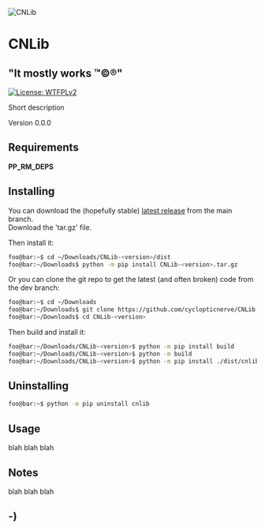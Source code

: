 <!----------------------------------------------------------------------------->
<!-- Project : CNLib                                           /          \  -->
<!-- Filename: README.md                                      |     ()     | -->
<!-- Date    : 03/22/2025                                     |            | -->
<!-- Author  : cyclopticnerve                                 |   \____/   | -->
<!-- License : WTFPLv2                                         \          /  -->
<!----------------------------------------------------------------------------->

![CNLib](readme/cnlib.png)
# CNLib

## "It mostly works ™©®"

[![License: WTFPLv2](https://img.shields.io/badge/License-WTFPL-brightgreen.svg)](http://www.wtfpl.net)

<!-- __RM_SHORT_DESC__ -->
Short description
<!-- __RM_SHORT_DESC__ -->

<!-- __RM_VERSION__ -->
Version 0.0.0
<!-- __RM_VERSION__ -->

<!-- ![alt-text](README/screenshot.png "screenshot") -->

## Requirements
<!-- __RM_DEPS__ -->
__PP_RM_DEPS__
<!-- __RM_DEPS__ -->

## Installing
<!-- __RM_PKG__ -->
You can download the (hopefully stable)
[latest release](https://github.com/cyclopticnerve/CNLib/releases/latest)
from the main branch.<br>
Download the 'tar.gz' file.

Then install it:
```bash
foo@bar:~$ cd ~/Downloads/CNLib-<version>/dist
foo@bar:~/Downloads$ python -m pip install CNLib-<version>.tar.gz
```
Or you can clone the git repo to get the latest (and often broken) code from the 
dev branch:
```bash
foo@bar:~$ cd ~/Downloads
foo@bar:~/Downloads$ git clone https://github.com/cyclopticnerve/CNLib
foo@bar:~/Downloads$ cd CNLib-<version>
```
Then build and install it:
```bash
foo@bar:~/Downloads/CNLib-<version>$ python -m pip install build
foo@bar:~/Downloads/CNLib-<version>$ python -m build
foo@bar:~/Downloads/CNLib-<version>$ python -m pip install ./dist/cnlib-<version>.tar.gz
```
<!-- __RM_PKG__ -->


## Uninstalling
<!-- __RM_PKG__ -->
```bash
foo@bar:~$ python -m pip uninstall cnlib
```
<!-- __RM_PKG__ -->


## Usage
blah blah blah

## Notes
blah blah blah

## -)
<!-- -) -->
